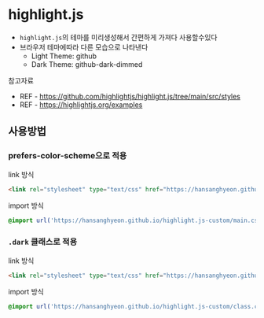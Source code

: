 # highlight.js

- `highlight.js`의 테마를 미리생성해서 간편하게 가져다 사용할수있다 
- 브라우저 테마에따라 다른 모습으로 나타낸다
  - Light Theme: github
  - Dark Theme: github-dark-dimmed

참고자료
- REF - https://github.com/highlightjs/highlight.js/tree/main/src/styles
- REF - https://highlightjs.org/examples

## 사용방법

### prefers-color-scheme으로 적용

link 방식

```html
<link rel="stylesheet" type="text/css" href="https://hansanghyeon.github.io/highlight.js-custom/main.css">
```

import 방식

```css
@import url('https://hansanghyeon.github.io/highlight.js-custom/main.css');
```

### `.dark` 클래스로 적용

link 방식

```html
<link rel="stylesheet" type="text/css" href="https://hansanghyeon.github.io/highlight.js-custom/class.css">
```

import 방식

```css
@import url('https://hansanghyeon.github.io/highlight.js-custom/class.css');
```